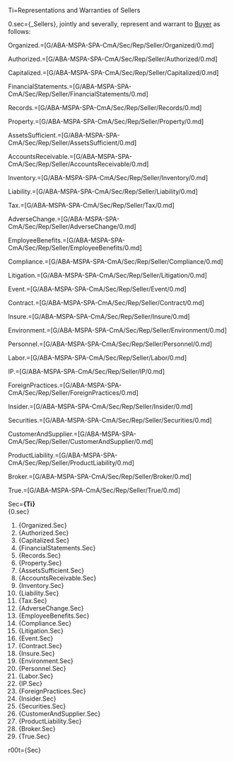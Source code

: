 Ti=Representations and Warranties of Sellers

0.sec={_Sellers}, jointly and severally, represent and warrant to <a href="#SPA.Def.Buyer.Def" class="definedterm">Buyer</a> as follows:

Organized.=[G/ABA-MSPA-SPA-CmA/Sec/Rep/Seller/Organized/0.md]

Authorized.=[G/ABA-MSPA-SPA-CmA/Sec/Rep/Seller/Authorized/0.md]

Capitalized.=[G/ABA-MSPA-SPA-CmA/Sec/Rep/Seller/Capitalized/0.md]

FinancialStatements.=[G/ABA-MSPA-SPA-CmA/Sec/Rep/Seller/FinancialStatements/0.md]

Records.=[G/ABA-MSPA-SPA-CmA/Sec/Rep/Seller/Records/0.md]

Property.=[G/ABA-MSPA-SPA-CmA/Sec/Rep/Seller/Property/0.md]

AssetsSufficient.=[G/ABA-MSPA-SPA-CmA/Sec/Rep/Seller/AssetsSufficient/0.md]

AccountsReceivable.=[G/ABA-MSPA-SPA-CmA/Sec/Rep/Seller/AccountsReceivable/0.md]

Inventory.=[G/ABA-MSPA-SPA-CmA/Sec/Rep/Seller/Inventory/0.md]

Liability.=[G/ABA-MSPA-SPA-CmA/Sec/Rep/Seller/Liability/0.md]

Tax.=[G/ABA-MSPA-SPA-CmA/Sec/Rep/Seller/Tax/0.md]

AdverseChange.=[G/ABA-MSPA-SPA-CmA/Sec/Rep/Seller/AdverseChange/0.md]

EmployeeBenefits.=[G/ABA-MSPA-SPA-CmA/Sec/Rep/Seller/EmployeeBenefits/0.md]

Compliance.=[G/ABA-MSPA-SPA-CmA/Sec/Rep/Seller/Compliance/0.md]

Litigation.=[G/ABA-MSPA-SPA-CmA/Sec/Rep/Seller/Litigation/0.md]

Event.=[G/ABA-MSPA-SPA-CmA/Sec/Rep/Seller/Event/0.md]

Contract.=[G/ABA-MSPA-SPA-CmA/Sec/Rep/Seller/Contract/0.md]

Insure.=[G/ABA-MSPA-SPA-CmA/Sec/Rep/Seller/Insure/0.md]

Environment.=[G/ABA-MSPA-SPA-CmA/Sec/Rep/Seller/Environment/0.md]

Personnel.=[G/ABA-MSPA-SPA-CmA/Sec/Rep/Seller/Personnel/0.md]

Labor.=[G/ABA-MSPA-SPA-CmA/Sec/Rep/Seller/Labor/0.md]

IP.=[G/ABA-MSPA-SPA-CmA/Sec/Rep/Seller/IP/0.md]

ForeignPractices.=[G/ABA-MSPA-SPA-CmA/Sec/Rep/Seller/ForeignPractices/0.md]

Insider.=[G/ABA-MSPA-SPA-CmA/Sec/Rep/Seller/Insider/0.md]

Securities.=[G/ABA-MSPA-SPA-CmA/Sec/Rep/Seller/Securities/0.md]

CustomerAndSupplier.=[G/ABA-MSPA-SPA-CmA/Sec/Rep/Seller/CustomerAndSupplier/0.md]

ProductLiability.=[G/ABA-MSPA-SPA-CmA/Sec/Rep/Seller/ProductLiability/0.md]

Broker.=[G/ABA-MSPA-SPA-CmA/Sec/Rep/Seller/Broker/0.md]

True.=[G/ABA-MSPA-SPA-CmA/Sec/Rep/Seller/True/0.md]

Sec=<b>{Ti}</b><br/>{0.sec}<ol><li>{Organized.Sec}<li>{Authorized.Sec}<li>{Capitalized.Sec}<li>{FinancialStatements.Sec}<li>{Records.Sec}<li>{Property.Sec}<li>{AssetsSufficient.Sec}<li>{AccountsReceivable.Sec}<li>{Inventory.Sec}<li>{Liability.Sec}<li>{Tax.Sec}<li>{AdverseChange.Sec}<li>{EmployeeBenefits.Sec}<li>{Compliance.Sec}<li>{Litigation.Sec}<li>{Event.Sec}<li>{Contract.Sec}<li>{Insure.Sec}<li>{Environment.Sec}<li>{Personnel.Sec}<li>{Labor.Sec}<li>{IP.Sec}<li>{ForeignPractices.Sec}<li>{Insider.Sec}<li>{Securities.Sec}<li>{CustomerAndSupplier.Sec}<li>{ProductLiability.Sec}<li>{Broker.Sec}<li>{True.Sec}</ol>

r00t={Sec}
